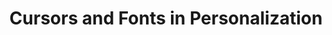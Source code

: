 ---
layout: category
category: cursors-fonts
title: Cursors and Fonts in Personalization
description: Cursors and fonts are elements that can be customized to personalize the appearance of a computer or device interface.
permalink: /cursors-fonts/
---